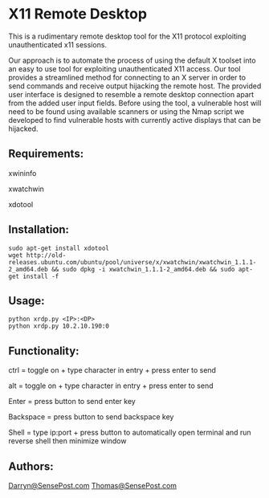 # X11 Remote Desktop
This is a rudimentary remote desktop tool for the X11 protocol exploiting unauthenticated x11 sessions.

Our approach is to automate the process of using the default X toolset into an easy to use tool for exploiting unauthenticated X11 access. Our tool provides a streamlined method for connecting to an X server in order to send commands and receive output hijacking the remote host. The provided user interface is designed to resemble a remote desktop connection apart from the added user input fields. Before using the tool, a vulnerable host will need to be found using available scanners or using the Nmap script we developed to find vulnerable hosts with currently active displays that can be hijacked.

## Requirements:
xwininfo

xwatchwin

xdotool

## Installation:
```
sudo apt-get install xdotool
wget http://old-releases.ubuntu.com/ubuntu/pool/universe/x/xwatchwin/xwatchwin_1.1.1-2_amd64.deb && sudo dpkg -i xwatchwin_1.1.1-2_amd64.deb && sudo apt-get install -f
```

## Usage:
```
python xrdp.py <IP>:<DP>
python xrdp.py 10.2.10.190:0
```

## Functionality:
ctrl 		= toggle on + type character in entry + press enter to send

alt 		= toggle on + type character in entry + press enter to send

Enter 		= press button to send enter key

Backspace 	= press button to send backspace key

Shell 		= type ip:port + press button to automatically open terminal and run reverse shell then minimize window

## Authors:
Darryn@SensePost.com
Thomas@SensePost.com
